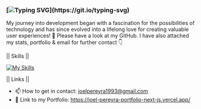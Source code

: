 ### [![Typing SVG](https://readme-typing-svg.demolab.com?font=Fira+Code&size=18&duration=4000&pause=100&color=CFB38FCA&random=false&width=435&lines=Hi+there%2C+I+am+Joel+%F0%9F%91%8B%F0%9F%8F%BC;I+am+a+Fullstack+Software+Engineer;with+a+passion+for+Frontend%2FBackend+tech;Please+have+a+look+around!)](https://git.io/typing-svg)
My journey into development began with a fascination for the possibilities of technology and has since evolved into a lifelong love for creating valuable user experiences! 💯
Please have a look at my GitHub. I have also attached my stats, portfolio & email for further contact 👇

|| Skills ||

[![My Skills](https://skillicons.dev/icons?i=js,ts,python,react,vue,nodejs,django,nextjs,threejs,nuxt,express,mysql,mongodb,redux,sequelize,prisma,cypress,jest,tailwind,bootstrap,materialui,powershell,bash,npm,babel,vite,git,netlify,vercel,heroku,html,css,sass,figma,vscode,replit,linux,ubuntu&perline=9)](https://skillicons.dev) 

|| Links ||

- 📫 How to get in contact: joelpereyra1993@gmail.com
-  📔 Link to my Portfolio: https://joel-pereyra-portfolio-next-js.vercel.app/




